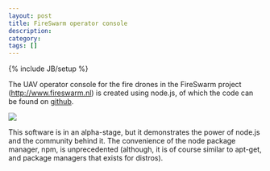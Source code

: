 ```yaml
---
layout: post
title: FireSwarm operator console
description: 
category: 
tags: []
---
```

{% include JB/setup %}

The UAV operator console for the fire drones in the FireSwarm project
(<http://www.fireswarm.nl>) is created using node.js, of which the code can be
found on [github](https://github.com/mrquincle/uav-console).

![](https://raw.github.com/mrquincle/uav-console/master/doc/uav_console.png)

This software is in an alpha-stage, but it demonstrates the power of node.js
and the community behind it. The convenience of the node package manager, npm,
is unprecedented (although, it is of course similar to apt-get, and package
managers that exists for distros).


